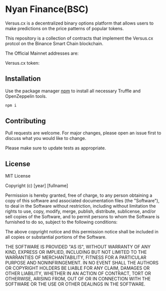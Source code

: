 # Nyan Finance(BSC)

Versus.cx is a decentralized binary options platform that allows users to make predictions on the price patterns of popular tokens.

This repository is a collection of contracts that implement the Versus.cx protcol on the Binance Smart Chain blockchain.


The Official Mainnet addresses are:

Versus.cx token: 


## Installation

Use the package manager [npm](https://www.npmjs.com/get-npm) to install all necessary Truffle and OpenZeppelin tools.

```bash
npm i
```

## Contributing
Pull requests are welcome. For major changes, please open an issue first to discuss what you would like to change.

Please make sure to update tests as appropriate.

## License
MIT License

Copyright (c) [year] [fullname]

Permission is hereby granted, free of charge, to any person obtaining a copy
of this software and associated documentation files (the "Software"), to deal
in the Software without restriction, including without limitation the rights
to use, copy, modify, merge, publish, distribute, sublicense, and/or sell
copies of the Software, and to permit persons to whom the Software is
furnished to do so, subject to the following conditions:

The above copyright notice and this permission notice shall be included in all
copies or substantial portions of the Software.

THE SOFTWARE IS PROVIDED "AS IS", WITHOUT WARRANTY OF ANY KIND, EXPRESS OR
IMPLIED, INCLUDING BUT NOT LIMITED TO THE WARRANTIES OF MERCHANTABILITY,
FITNESS FOR A PARTICULAR PURPOSE AND NONINFRINGEMENT. IN NO EVENT SHALL THE
AUTHORS OR COPYRIGHT HOLDERS BE LIABLE FOR ANY CLAIM, DAMAGES OR OTHER
LIABILITY, WHETHER IN AN ACTION OF CONTRACT, TORT OR OTHERWISE, ARISING FROM,
OUT OF OR IN CONNECTION WITH THE SOFTWARE OR THE USE OR OTHER DEALINGS IN THE
SOFTWARE.